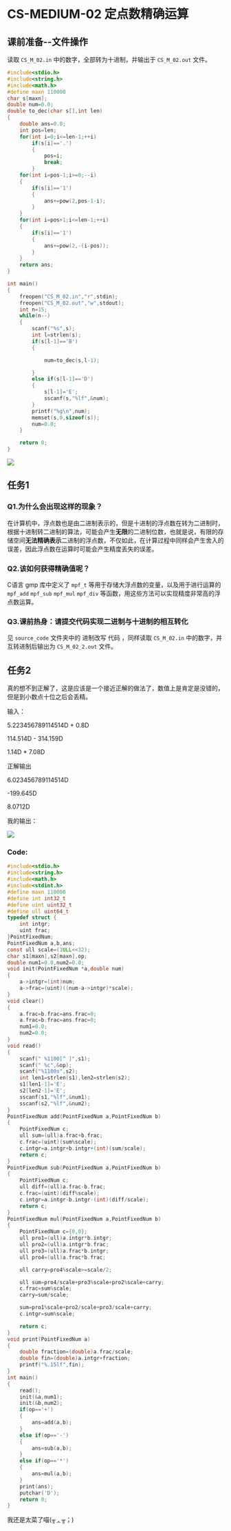 # CS-MEDIUM-02 定点数精确运算

## 课前准备--文件操作

读取 `CS_M_02.in` 中的数字，全部转为十进制，并输出于 `CS_M_02.out` 文件。

```C
#include<stdio.h>
#include<string.h>
#include<math.h>
#define maxn 110000
char s[maxn];
double num=0.0;
double to_dec(char s[],int len)
{
    double ans=0.0;
    int pos=len;
    for(int i=0;i<=len-1;++i)
        if(s[i]=='.')
        {
            pos=i;
            break;
        }
    for(int i=pos-1;i>=0;--i)
    {
        if(s[i]=='1')
        {
            ans+=pow(2,pos-1-i);
        }
    }
    for(int i=pos+1;i<=len-1;++i)
    {
        if(s[i]=='1')
        {
            ans+=pow(2,-(i-pos));
        }
    }
    return ans;
}

int main()
{
    freopen("CS_M_02.in","r",stdin);
    freopen("CS_M_02.out","w",stdout);
    int n=15;
    while(n--)
    {
        scanf("%s",s);
        int l=strlen(s);
        if(s[l-1]=='B')
        {

            num=to_dec(s,l-1);

        }
        else if(s[l-1]=='D')
        {
            s[l-1]='E';
            sscanf(s,"%lf",&num);
        }
        printf("%g\n",num);
        memset(s,0,sizeof(s));
        num=0.0;
    }

    return 0;
}

```

![](./img/进制改写.png)

## 任务1

### Q1.为什么会出现这样的现象？

在计算机中，浮点数也是由二进制表示的，但是十进制的浮点数在转为二进制时，根据十进制转二进制的算法，可能会产生**无限**的二进制位数，也就是说，有限的存储空间**无法精确表示**二进制的浮点数，不仅如此，在计算过程中同样会产生舍入的误差，因此浮点数在运算时可能会产生精度丢失的误差。



### Q2.该如何获得精确值呢？

C语言 gmp 库中定义了 `mpf_t` 等用于存储大浮点数的变量，以及用于进行运算的 `mpf_add` `mpf_sub` `mpf_mul` `mpf_div` 等函数，用这些方法可以实现精度非常高的浮点数运算。





### Q3.课前热身：请**提交代码**实现二进制与十进制的相互转化

见 `source_code` 文件夹中的 进制改写 代码 ，同样读取 `CS_M_02.in` 中的数字，并互转进制后输出为 `CS_M_02_2.out` 文件。





## 任务2

真的想不到正解了，这是应该是一个接近正解的做法了，数值上是肯定是没错的，但是到小数点十位之后会丢精。



输入：

5.223456789114514D + 0.8D

114.514D - 314.159D

1.14D * 7.08D



正解输出

6.023456789114514D

-199.645D

8.0712D



我的输出：

![](./img/fixed_out.png)



### Code:

```c
#include<stdio.h>
#include<string.h>
#include<math.h>
#include<stdint.h>
#define maxn 110000
#define int int32_t
#define uint uint32_t
#define ull uint64_t
typedef struct {
    int intgr;
    uint frac;
}PointFixedNum;
PointFixedNum a,b,ans;
const ull scale=(1ULL<<32);
char s1[maxn],s2[maxn],op;
double num1=0.0,num2=0.0;
void init(PointFixedNum *a,double num)
{
    a->intgr=(int)num;
    a->frac=(uint)((num-a->intgr)*scale);
}
void clear()
{
    a.frac=b.frac=ans.frac=0;
    a.frac=b.frac=ans.frac=0;
    num1=0.0;
    num2=0.0;
}
void read()
{
    scanf(" %1100[^ ]",s1);
    scanf(" %c",&op);
    scanf("%1100s",s2);
    int len1=strlen(s1),len2=strlen(s2);
    s1[len1-1]='E';
    s2[len2-1]='E';
    sscanf(s1,"%lf",&num1);
    sscanf(s2,"%lf",&num2);
}
PointFixedNum add(PointFixedNum a,PointFixedNum b)
{
    PointFixedNum c;
    ull sum=(ull)a.frac+b.frac;
    c.frac=(uint)(sum%scale);
    c.intgr=a.intgr+b.intgr+(int)(sum/scale);
    return c;
}
PointFixedNum sub(PointFixedNum a,PointFixedNum b)
{
    PointFixedNum c;
    ull diff=(ull)a.frac-b.frac;
    c.frac=(uint)(diff%scale);
    c.intgr=a.intgr-b.intgr-(int)(diff/scale);
    return c;
}
PointFixedNum mul(PointFixedNum a,PointFixedNum b)
{
    PointFixedNum c={0,0};
    ull pro1=(ull)a.intgr*b.intgr;
    ull pro2=(ull)a.intgr*b.frac;
    ull pro3=(ull)a.frac*b.intgr;
    ull pro4=(ull)a.frac*b.frac;

    ull carry=pro4%scale>=scale/2;

    ull sum=pro4/scale+pro3%scale+pro2%scale+carry;
    c.frac=sum%scale;
    carry=sum/scale;

    sum=pro1%scale+pro2/scale+pro3/scale+carry;
    c.intgr=sum%scale;

    return c;
}
void print(PointFixedNum a)
{
    double fraction=(double)a.frac/scale;
    double fin=(double)a.intgr+fraction;
    printf("%.15lf",fin);
}
int main()
{
    read();
    init(&a,num1);
    init(&b,num2);
    if(op=='+')
    {
        ans=add(a,b);
    }
    else if(op=='-')
    {
        ans=sub(a,b);
    }
    else if(op=='*')
    {
        ans=mul(a,b);
    }
    print(ans);
    putchar('D');
    return 0;
}

```



我还是太菜了喵(╥ᆺ╥；)
